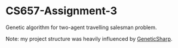 # CS657-Assignment-3
Genetic algorithm for two-agent travelling salesman problem.

Note: my project structure was heavily influenced by [GeneticSharp](https://github.com/giacomelli/GeneticSharp).
